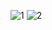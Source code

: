 ![1](https://user-images.githubusercontent.com/41960652/129282810-c839d5b6-d60c-4007-a09f-a8e30697b24e.png)
![2](https://user-images.githubusercontent.com/41960652/129282812-378bf8c2-fe89-47cb-a667-d171078bd374.png)
